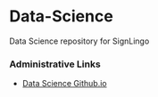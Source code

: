 # Data-Science

Data Science repository for SignLingo

### Administrative Links
- [Data Science Github.io](https://lambda-school-labs.github.io/ds/bigdata/)

